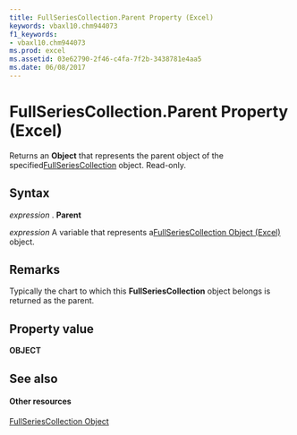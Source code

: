 ```yaml
---
title: FullSeriesCollection.Parent Property (Excel)
keywords: vbaxl10.chm944073
f1_keywords:
- vbaxl10.chm944073
ms.prod: excel
ms.assetid: 03e62790-2f46-c4fa-7f2b-3438781e4aa5
ms.date: 06/08/2017
---
```



# FullSeriesCollection.Parent Property (Excel)

Returns an **Object** that represents the parent object of the specified[FullSeriesCollection](fullseriescollection-object-excel.md) object. Read-only.


## Syntax

 _expression_ . **Parent**

 _expression_ A variable that represents a[FullSeriesCollection Object (Excel)](fullseriescollection-object-excel.md) object.


## Remarks

Typically the chart to which this **FullSeriesCollection** object belongs is returned as the parent.


## Property value

 **OBJECT**


## See also


#### Other resources



[FullSeriesCollection Object](fullseriescollection-object-excel.md)

